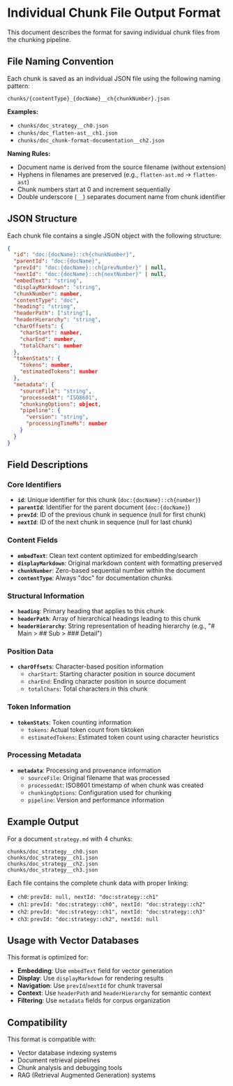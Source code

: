 # Individual Chunk File Output Format

This document describes the format for saving individual chunk files from the chunking pipeline.

## File Naming Convention

Each chunk is saved as an individual JSON file using the following naming pattern:

```
chunks/{contentType}_{docName}__ch{chunkNumber}.json
```

**Examples:**
- `chunks/doc_strategy__ch0.json`
- `chunks/doc_flatten-ast__ch1.json`
- `chunks/doc_chunk-format-documentation__ch2.json`

**Naming Rules:**
- Document name is derived from the source filename (without extension)
- Hyphens in filenames are preserved (e.g., `flatten-ast.md` → `flatten-ast`)
- Chunk numbers start at 0 and increment sequentially
- Double underscore (`__`) separates document name from chunk identifier

## JSON Structure

Each chunk file contains a single JSON object with the following structure:

```json
{
  "id": "doc:{docName}::ch{chunkNumber}",
  "parentId": "doc:{docName}",
  "prevId": "doc:{docName}::ch{prevNumber}" | null,
  "nextId": "doc:{docName}::ch{nextNumber}" | null,
  "embedText": "string",
  "displayMarkdown": "string",
  "chunkNumber": number,
  "contentType": "doc",
  "heading": "string",
  "headerPath": ["string"],
  "headerHierarchy": "string",
  "charOffsets": {
    "charStart": number,
    "charEnd": number,
    "totalChars": number
  },
  "tokenStats": {
    "tokens": number,
    "estimatedTokens": number
  },
  "metadata": {
    "sourceFile": "string",
    "processedAt": "ISO8601",
    "chunkingOptions": object,
    "pipeline": {
      "version": "string",
      "processingTimeMs": number
    }
  }
}
```

## Field Descriptions

### Core Identifiers
- **`id`**: Unique identifier for this chunk (`doc:{docName}::ch{number}`)
- **`parentId`**: Identifier for the parent document (`doc:{docName}`)
- **`prevId`**: ID of the previous chunk in sequence (null for first chunk)
- **`nextId`**: ID of the next chunk in sequence (null for last chunk)

### Content Fields
- **`embedText`**: Clean text content optimized for embedding/search
- **`displayMarkdown`**: Original markdown content with formatting preserved
- **`chunkNumber`**: Zero-based sequential number within the document
- **`contentType`**: Always "doc" for documentation chunks

### Structural Information
- **`heading`**: Primary heading that applies to this chunk
- **`headerPath`**: Array of hierarchical headings leading to this chunk
- **`headerHierarchy`**: String representation of heading hierarchy (e.g., "# Main > ## Sub > ### Detail")

### Position Data
- **`charOffsets`**: Character-based position information
  - `charStart`: Starting character position in source document
  - `charEnd`: Ending character position in source document
  - `totalChars`: Total characters in this chunk

### Token Information
- **`tokenStats`**: Token counting information
  - `tokens`: Actual token count from tiktoken
  - `estimatedTokens`: Estimated token count using character heuristics

### Processing Metadata
- **`metadata`**: Processing and provenance information
  - `sourceFile`: Original filename that was processed
  - `processedAt`: ISO8601 timestamp of when chunk was created
  - `chunkingOptions`: Configuration used for chunking
  - `pipeline`: Version and performance information

## Example Output

For a document `strategy.md` with 4 chunks:

```
chunks/doc_strategy__ch0.json
chunks/doc_strategy__ch1.json
chunks/doc_strategy__ch2.json
chunks/doc_strategy__ch3.json
```

Each file contains the complete chunk data with proper linking:
- `ch0`: `prevId: null, nextId: "doc:strategy::ch1"`
- `ch1`: `prevId: "doc:strategy::ch0", nextId: "doc:strategy::ch2"`
- `ch2`: `prevId: "doc:strategy::ch1", nextId: "doc:strategy::ch3"`
- `ch3`: `prevId: "doc:strategy::ch2", nextId: null`

## Usage with Vector Databases

This format is optimized for:
- **Embedding**: Use `embedText` field for vector generation
- **Display**: Use `displayMarkdown` for rendering results
- **Navigation**: Use `prevId`/`nextId` for chunk traversal
- **Context**: Use `headerPath` and `headerHierarchy` for semantic context
- **Filtering**: Use `metadata` fields for corpus organization

## Compatibility

This format is compatible with:
- Vector database indexing systems
- Document retrieval pipelines
- Chunk analysis and debugging tools
- RAG (Retrieval Augmented Generation) systems
